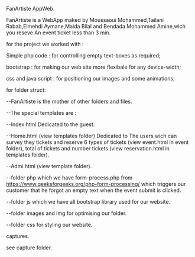 FanArtiste AppWeb.

FanArtiste is a WebApp maked by Moussaoui Mohammed,Tailani Rabab,Elmehdi Aymane,Maida Bilal and Bendada Mohammed Amine,wich you reseve An event ticket less than 3 min.

for the project we worked with :

Simple php code : for controlling empty text-boxes as required;

bootstrap : for making our web site more flexibale for any device-width;

css and java script : for positioning our images and some animations;

for folder struct:

--FanArtiste is the mother of other folders and files.

--The special templates are :

--Index.html Dedicated to the guest.

--Home.html (view templates folder) Dedicated to The users wich can survey they tickets and reserve 6 types of tickets (view event.html in event folder), total of tickets and number tickets (view reservation.html in templates folder).

--Admi.html (view template folder).

--folder php which we have form-process.php from https://www.geeksforgeeks.org/php-form-processing/ which triggers our customer that he forgot an empty text when the event submit is clicked.

--folder js which we have all bootstrap library used for our website.

--folder images and img for optimising our folder.

--folder css for styling our website.

captures.

see capture folder.

